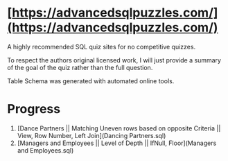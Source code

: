 # [https://advancedsqlpuzzles.com/](https://advancedsqlpuzzles.com/)

A highly recommended SQL quiz sites for no competitive quizzes.

To respect the authors original licensed work, I will just provide a summary of the goal of the quiz rather than the full question.

Table Schema was generated with automated online tools.

# Progress

1. [Dance Partners ||  Matching Uneven rows based on opposite Criteria || View, Row Number, Left Join](Dancing Partners.sql)
2. [Managers and Employees || Level of Depth || IfNull, Floor](Managers and Employees.sql)